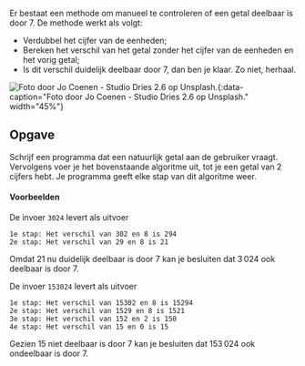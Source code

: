 Er bestaat een methode om manueel te controleren of een getal deelbaar is door 7. De methode werkt als volgt:

- Verdubbel het cijfer van de eenheden;
- Bereken het verschil van het getal zonder het cijfer van de eenheden en het vorig getal;
- Is dit verschil duidelijk deelbaar door 7, dan ben je klaar. Zo niet, herhaal.

![Foto door Jo Coenen - Studio Dries 2.6 op Unsplash.](media/jo-coenen.jpg "Foto door Jo Coenen - Studio Dries 2.6 op Unsplash."){:data-caption="Foto door Jo Coenen - Studio Dries 2.6 op Unsplash." width="45%"}

## Opgave

Schrijf een programma dat een natuurlijk getal aan de gebruiker vraagt. Vervolgens voer je het bovenstaande algoritme uit, tot je een getal van 2 cijfers hebt. Je programma geeft elke stap van dit algoritme weer.

#### Voorbeelden
De invoer `3024` levert als uitvoer

```
1e stap: Het verschil van 302 en 8 is 294
2e stap: Het verschil van 29 en 8 is 21
```
Omdat 21 nu duidelijk deelbaar is door 7 kan je besluiten dat 3 024 ook deelbaar is door 7.

De invoer `153024` levert als uitvoer

```
1e stap: Het verschil van 15302 en 8 is 15294
2e stap: Het verschil van 1529 en 8 is 1521
3e stap: Het verschil van 152 en 2 is 150
4e stap: Het verschil van 15 en 0 is 15
```
Gezien 15 niet deelbaar is door 7 kan je besluiten dat 153 024 ook ondeelbaar is door 7.